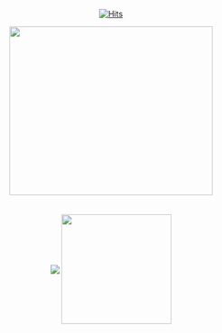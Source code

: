 <div align='center'>
 
  [![Hits](https://hits.seeyoufarm.com/api/count/incr/badge.svg?url=https%3A%2F%2Fgithub.com%2FcodeFabian&count_bg=%23C040F4&title_bg=%23FF7676&icon=mediafire.svg&icon_color=%23E7E7E7&title=TIL+hits&edge_flat=false)](https://hits.seeyoufarm.com)<br />
</div>
<div align='center'>
<!-- here input image  -->
 <img src='https://user-images.githubusercontent.com/46562138/142749686-5a3d1d97-0299-4380-92e5-c63d01a70dc3.png' width='360px' height='300px'/>
</div>

<br />
<br />

<div align='center' >
  <img src='https://github-readme-stats.vercel.app/api?username=codeFabian&theme=calm&_icons=true' align='center' />
  <img src='https://github-readme-stats.vercel.app/api/top-langs/?username=codeFabian&theme=calm&_icons=true' align='center' height='195px'/>

</div>



<!--
**codeFabian/codeFabian** is a ✨ _special_ ✨ repository because its `README.md` (this file) appears on your GitHub profile.

Here are some ideas to get you started:

- 🔭 I’m currently working on ...
- 🌱 I’m currently learning ...
- 👯 I’m looking to collaborate on ...
- 🤔 I’m looking for help with ...
- 💬 Ask me about ...
- 📫 How to reach me: ...
- 😄 Pronouns: ...
- ⚡ Fun fact: ...
-->

